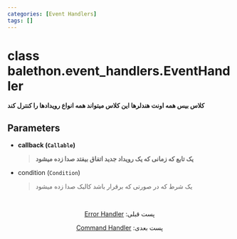 ```yaml
---
categories: [Event Handlers]
tags: []
---
```


<h1>class balethon.event_handlers.<strong>EventHandler</strong></h1>

<p align="left" dir="rtl"><strong>کلاس بیس همه اونت هندلرها این کلاس میتواند همه انواع رویدادها را کنترل کند</strong></p>

<h2>Parameters</h2>

<ul>
<li><strong>callback (<code>Callable</code>)</strong><blockquote dir="rtl">
<p><strong>یک تابع که زمانی که یک رویداد جدید اتفاق بیفتد صدا زده میشود</strong></p>
</blockquote>
</li>
</ul>
<ul>
<li>condition (<code>Condition</code>)<blockquote dir="rtl">
<p>یک شرط که در صورتی که برقرار باشد کالبک صدا زده میشود</p>
</blockquote>
</li>
</ul>

<br>

<p align="center" dir="rtl">پست قبلی: <a href="https://balethon.ir/posts/error-handler">Error Handler</a></p>

<p align="center" dir="rtl">پست بعدی: <a href="https://balethon.ir/posts/command-handler">Command Handler</a></p>